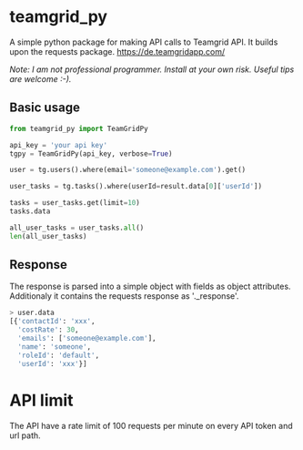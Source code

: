 # teamgrid_py

A simple python package for making API calls to Teamgrid API. It builds upon the requests package.
https://de.teamgridapp.com/

*Note: I am not professional programmer. Install at your own risk. Useful tips are welcome :-).*


## Basic usage
```python
from teamgrid_py import TeamGridPy

api_key = 'your api key'
tgpy = TeamGridPy(api_key, verbose=True)

user = tg.users().where(email='someone@example.com').get()

user_tasks = tg.tasks().where(userId=result.data[0]['userId'])

tasks = user_tasks.get(limit=10)
tasks.data

all_user_tasks = user_tasks.all()
len(all_user_tasks)
```

## Response
The response is parsed into a simple object with fields as object attributes. Additionaly it contains the requests response as '._response'.
```python
> user.data
[{'contactId': 'xxx',
  'costRate': 30,
  'emails': ['someone@example.com'],
  'name': 'someone',
  'roleId': 'default',
  'userId': 'xxx'}]
```


API limit
=========
The API have a rate limit of 100 requests per minute on every API token and url path.